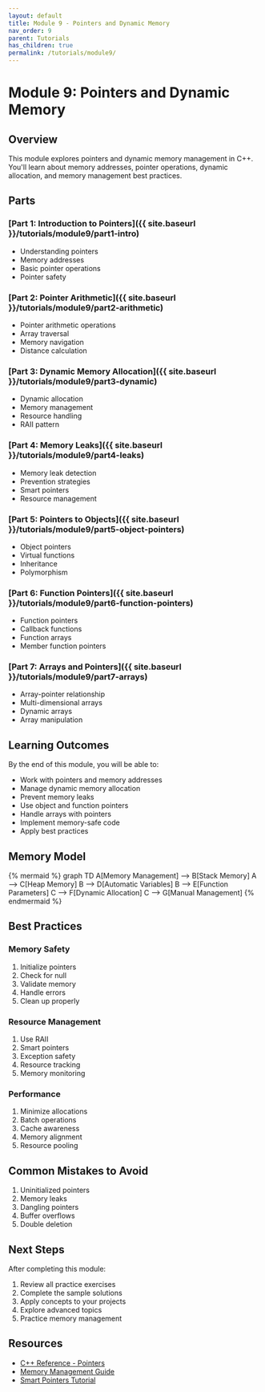 ```yaml
---
layout: default
title: Module 9 - Pointers and Dynamic Memory
nav_order: 9
parent: Tutorials
has_children: true
permalink: /tutorials/module9/
---
```


# Module 9: Pointers and Dynamic Memory

## Overview
This module explores pointers and dynamic memory management in C++. You'll learn about memory addresses, pointer operations, dynamic allocation, and memory management best practices.

## Parts

### [Part 1: Introduction to Pointers]({{ site.baseurl }}/tutorials/module9/part1-intro)
- Understanding pointers
- Memory addresses
- Basic pointer operations
- Pointer safety

### [Part 2: Pointer Arithmetic]({{ site.baseurl }}/tutorials/module9/part2-arithmetic)
- Pointer arithmetic operations
- Array traversal
- Memory navigation
- Distance calculation

### [Part 3: Dynamic Memory Allocation]({{ site.baseurl }}/tutorials/module9/part3-dynamic)
- Dynamic allocation
- Memory management
- Resource handling
- RAII pattern

### [Part 4: Memory Leaks]({{ site.baseurl }}/tutorials/module9/part4-leaks)
- Memory leak detection
- Prevention strategies
- Smart pointers
- Resource management

### [Part 5: Pointers to Objects]({{ site.baseurl }}/tutorials/module9/part5-object-pointers)
- Object pointers
- Virtual functions
- Inheritance
- Polymorphism

### [Part 6: Function Pointers]({{ site.baseurl }}/tutorials/module9/part6-function-pointers)
- Function pointers
- Callback functions
- Function arrays
- Member function pointers

### [Part 7: Arrays and Pointers]({{ site.baseurl }}/tutorials/module9/part7-arrays)
- Array-pointer relationship
- Multi-dimensional arrays
- Dynamic arrays
- Array manipulation

## Learning Outcomes
By the end of this module, you will be able to:
- Work with pointers and memory addresses
- Manage dynamic memory allocation
- Prevent memory leaks
- Use object and function pointers
- Handle arrays with pointers
- Implement memory-safe code
- Apply best practices

## Memory Model
{% mermaid %}
graph TD
    A[Memory Management] --> B[Stack Memory]
    A --> C[Heap Memory]
    B --> D[Automatic Variables]
    B --> E[Function Parameters]
    C --> F[Dynamic Allocation]
    C --> G[Manual Management]
{% endmermaid %}

## Best Practices

### Memory Safety
1. Initialize pointers
2. Check for null
3. Validate memory
4. Handle errors
5. Clean up properly

### Resource Management
1. Use RAII
2. Smart pointers
3. Exception safety
4. Resource tracking
5. Memory monitoring

### Performance
1. Minimize allocations
2. Batch operations
3. Cache awareness
4. Memory alignment
5. Resource pooling

## Common Mistakes to Avoid
1. Uninitialized pointers
2. Memory leaks
3. Dangling pointers
4. Buffer overflows
5. Double deletion

## Next Steps
After completing this module:
1. Review all practice exercises
2. Complete the sample solutions
3. Apply concepts to your projects
4. Explore advanced topics
5. Practice memory management

## Resources
- [C++ Reference - Pointers](https://en.cppreference.com/w/cpp/language/pointer)
- [Memory Management Guide](https://isocpp.org/wiki/faq/freestore-mgmt)
- [Smart Pointers Tutorial](https://docs.microsoft.com/en-us/cpp/cpp/smart-pointers-modern-cpp)
